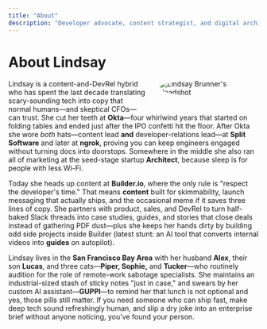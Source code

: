 ```yaml
---
title: "About"
description: "Developer advocate, content strategist, and digital architect who transforms complex technology into experiences that developers love."
---
```


# About Lindsay

<img src="/images/avatar-color-trans.png" alt="Lindsay Brunner's Headshot" class="headshot-placeholder" style="border-radius: 50%; max-width: 200px; height: auto; float: right; margin: 0 0 1.5rem 1.5rem;"/>

Lindsay is a content-and-DevRel hybrid who has spent the last decade translating scary-sounding tech into copy that normal humans—and skeptical CFOs—can trust. She cut her teeth at **Okta**—four whirlwind years that started on folding tables and ended just after the IPO confetti hit the floor. After Okta she wore *both* hats—content lead **and** developer-relations lead—at **Split Software** and later at **ngrok**, proving you can keep engineers engaged without turning docs into doorstops. Somewhere in the middle she also ran all of marketing at the seed-stage startup **Architect**, because sleep is for people with less Wi-Fi.

Today she heads up content at **Builder.io**, where the only rule is "respect the developer's time." That means **content** built for skimmability, launch messaging that actually ships, and the occasional meme if it saves three lines of copy. She partners with product, sales, and DevRel to turn half-baked Slack threads into case studies, guides, and stories that close deals instead of gathering PDF dust—plus she keeps her hands dirty by building odd side projects inside Builder (latest stunt: an AI tool that converts internal videos into **guides** on autopilot).

Lindsay lives in the **San Francisco Bay Area** with her husband **Alex**, their son **Lucas**, and three cats—**Piper, Sophie,** and **Tucker**—who routinely audition for the role of remote-work sabotage specialists. She maintains an industrial-sized stash of sticky notes "just in case," and swears by her custom AI assistant—**GUPPI**—to remind her that lunch is not optional and yes, those pills still matter. If you need someone who can ship fast, make deep tech sound refreshingly human, and slip a dry joke into an enterprise brief without anyone noticing, you've found your person.
